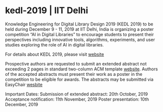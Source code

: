 # kedl-2019 | IIT Delhi
Knowledge Engineering for Digital Library Design 2019 (KEDL 2019) to be held during December 9 - 11, 2019 at IIT Delhi, India is organizing a poster competition “AI in Digital Libraries” to encourage students to present their perspectives including innovative tools, algorithms, experiments, and user studies exploring the role of AI in digital libraries.

For details about KEDL 2019, please visit [website](http://kedl2019.ndl.gov.in)

Prospective authors are requested to submit an extended abstract not exceeding 2 pages in standard two-column ACM template [website](https://www.acm.org/publications/proceedings-template). Authors of the accepted abstracts must present their work as a poster in the competition to be eligible for awards. The abstracts may be submitted via EasyChair [wesbite]([https://easychair.org/conferences/?conf=kedl2019](https://slack-redir.net/link?url=https%3A%2F%2Feasychair.org%2Fconferences%2F%3Fconf%3Dkedl2019))

Important Dates:
Submission of extended abstract: 20th October, 2019
Acceptance notification: 11th November, 2019
Poster presentation: 10th December, 2019


